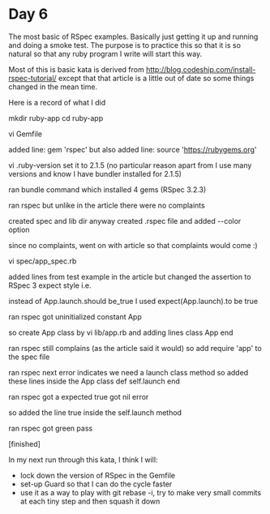 # Day 6

The most basic of RSpec examples.  Basically just getting it up and running and doing a smoke test.
The purpose is to practice this so that it is so natural so that any ruby program I write will start this way.

Most of this is basic kata is derived from http://blog.codeship.com/install-rspec-tutorial/
except that that article is a little out of date so some things changed in the mean time.  

Here is a record of what I did

mkdir ruby-app
cd ruby-app

vi Gemfile

added line:
gem 'rspec' 
but also added line:
source 'https://rubygems.org'

vi .ruby-version
set it to 2.1.5
(no particular reason apart from I use many versions and know I have bundler installed for 2.1.5)

ran bundle command which installed 4 gems (RSpec 3.2.3)

ran rspec but unlike in the article there were no complaints

created spec and lib dir anyway
created .rspec file and added --color option

since no complaints, went on with article so that complaints would come :)

vi spec/app_spec.rb

added lines from test example in the article but changed the assertion to RSpec 3 expect style i.e.

instead of App.launch.should be_true
I used expect(App.launch).to be true

ran rspec
got uninitialized constant App

so create App class by 
vi lib/app.rb
and adding lines
class App
end

ran rspec
still complains (as the article said it would)
so add require 'app' to the spec file

ran rspec
next error indicates we need a launch class method
so added these lines inside the App class
def self.launch
end

ran rspec
got a expected true got nil error

so added the line
true
inside the self.launch method

ran rspec
got green pass

[finished]

In my next run through this kata, I think I will: 

* lock down the version of RSpec in the Gemfile
* set-up Guard so that I can do the cycle faster
* use it as a way to play with git rebase -i, try to make very small commits at each tiny step and then squash it down

